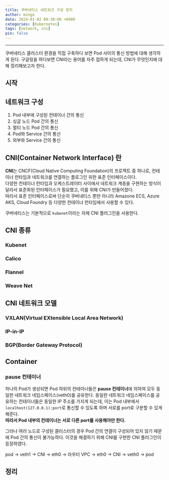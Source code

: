 ```yaml
---
title: 쿠버네티스 네트워크 구성 정리
author: mingo
date: 2024-01-02 00:30:00 +0900
categories: [Kubernetes]
tags: [network, cni]
pin: false
---
```


-----------------

쿠버네티스 클러스터 환경을 직접 구축하다 보면 Pod 사이의 통신 방법에 대해 생각하게 된다. 구글링을 하다보면 CNI라는 용어를 자주 접하게 되는데, CNI가 무엇인지에 대해 정리해보고자 한다.

## 시작

## 네트워크 구성
1. Pod 내부에 구성된 컨테이너 간의 통신
2. 싱글 노드 Pod 간의 통신
3. 멀티 노드 Pod 간의 통신
4. Pod와 Service 간의 통신
5. 외부와 Service 간의 통신


## CNI(Container Network Interface) 란
**CNI**는 CNCF(Cloud Native Computing Foundation)의 프로젝트 중 하나로, 컨테이너 런타임과 네트워크를 연결하는 플로그인 위한 표준 인터페이스이다.  
다양한 컨테이너 런타임과 오케스트레이터 사이에서 네트워크 계층을 구현하는 방식이 달라서 표준화된 인터페이스가 필요했고, 이를 위해 CNI가 만들어졌다.  
따라서 표준 인터페이스로써 단순히 쿠버네티스 뿐만 아니라 Amazone ECS, Azure AKS, Cloud Foundry 등 다양한 컨테이너 런타임에서 사용할 수 있다.    

쿠버네티스는 기본적으로 `kubenet`이라는 자체 CNI 플러그인을 사용한다.

## CNI 종류

### Kubenet

### Calico

### Flannel

### Weave Net

## CNI 네트워크 모델

### VXLAN(Virtual EXtensible Local Area Network)

### IP-in-IP

### BGP(Border Gateway Protocol)

## Container

### pause 컨테이너
하나의 Pod가 생성되면 Pod 하위의 컨테이너들은 **pause 컨테이너**에 의하여 모두 동일한 네트워크 네임스페이스(veth0)를 공유한다. 
동일한 네트워크 네임스페이스를 공유하는 컨테이너들은 동일한 IP 주소를 가지게 되는데, 이는 Pod 내부에서 `localhost(127.0.0.1):port`로 통신할 수 있도록 하며 서로를 port로 구분할 수 있게 해준다.  
**따라서 Pod 내부의 컨테이너는 서로 다른 port를 사용해야만 한다.**
  
그러나 여러 노드로 구성된 클러스터의 경우 Pod 간의 연결이 구성되어 있지 않기 때문에 Pod 간의 통신이 불가능하다. 이것을 해결하기 위해 CNI를 구현한 CNI 플러그인이 등장하였다.

pod -> veth1 -> CNI -> eth0 -> 라우터 VPC -> eth0 -> CNI -> veth0 -> pod 
## 정리
